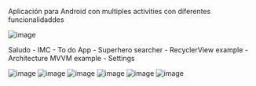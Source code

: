 Aplicación para Android con multiples activities con diferentes funcionalidaddes

![image](https://github.com/user-attachments/assets/4b7e0f0e-05b5-4c13-b9dc-782c3d89289b)

Saludo - IMC - To do App - Superhero searcher - RecyclerView example - Architecture MVVM example - Settings

![image](https://github.com/user-attachments/assets/0b1599a1-4816-4d93-93e6-ec6d4bc41a28) ![image](https://github.com/user-attachments/assets/71624841-1194-4c2c-ab01-2b4a2e946331) ![image](https://github.com/user-attachments/assets/fdba22d7-1f02-4d18-852f-6b19ae07c665) ![image](https://github.com/user-attachments/assets/81aa7d34-6bba-4f55-932b-a0565a8c1372) ![image](https://github.com/user-attachments/assets/2a200f5d-0ed7-44f7-a2ec-05f064eaee0a) ![image](https://github.com/user-attachments/assets/a6640652-15c6-4527-8029-ccaf97018b61)
